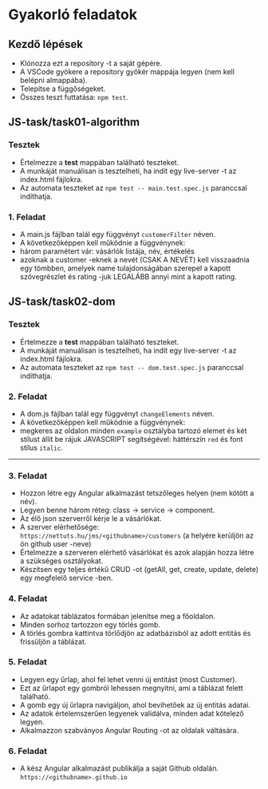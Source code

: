 # Gyakorló feladatok

## Kezdő lépések
- Klónozza ezt a repository -t a saját gépére.
- A VSCode gyökere a repository gyökér mappája legyen (nem kell belépni almappába).
- Telepítse a függőségeket.
- Összes teszt futtatása: `npm test`.

## JS-task/task01-algorithm
### Tesztek
- Értelmezze a __test__ mappában található teszteket.
- A munkáját manuálisan is tesztelheti, ha indít egy live-server -t 
az index.html fájlokra.
- Az automata teszteket az `npm test -- main.test.spec.js` paranccsal indíthatja.

### 1. Feladat
- A main.js fájlban talál egy függvényt `customerFilter` néven.
- A következőképpen kell működnie a függvénynek:
- három paramétert vár: vásárlók listája, név, értékelés
- azoknak a customer -eknek a nevét (CSAK A NEVÉT) kell visszaadnia egy tömbben, 
amelyek name tulajdonságában szerepel a kapott szövegrészlet és 
rating -juk LEGALÁBB annyi mint a kapott rating.

## JS-task/task02-dom
### Tesztek
- Értelmezze a __test__ mappában található teszteket.
- A munkáját manuálisan is tesztelheti, ha indít egy live-server -t 
az index.html fájlokra.
- Az automata teszteket az `npm test -- dom.test.spec.js` paranccsal indíthatja.

### 2. Feladat
- A dom.js fájlban talál egy függvényt `changeElements` néven.
- A következőképpen kell működnie a függvénynek:
- megkeres az oldalon minden `example` osztályba tartozó elemet és két stílust 
állít be rájuk JAVASCRIPT segítségével: háttérszín `red` és font stílus `italic`.

--------------------------
### 3. Feladat
- Hozzon létre egy Angular alkalmazást tetszőleges helyen (nem kötött a név).
- Legyen benne három réteg: class -> service -> component.
- Az élő json szerverről kérje le a vásárlókat.
- A szerver elérhetősége: `https://nettuts.hu/jms/<githubname>/customers` 
(a <githubname> helyére kerüljön az ön github user -neve)
- Értelmezze a szerveren elérhető vásárlókat és azok alapján hozza létre a 
szükséges osztályokat.
- Készítsen egy teljes értékű CRUD -ot (getAll, get, create, update, delete) 
egy megfelelő service -ben.

### 4. Feladat
- Az adatokat táblázatos formában jelenítse meg a főoldalon.
- Minden sorhoz tartozzon egy törlés gomb.
- A törlés gombra kattintva törlődjön az adatbázisból az adott entitás és 
frissüljön a táblázat.

### 5. Feladat
- Legyen egy űrlap, ahol fel lehet venni új entitást (most Customer).
- Ezt az űrlapot egy gombról lehessen megnyitni, ami a táblázat felett található.
- A gomb egy új űrlapra navigáljon, ahol bevihetőek az új entitás adatai.
- Az adatok értelemszerűen legyenek validálva, minden adat kötelező legyen.
- Alkalmazzon szabványos Angular Routing -ot az oldalak váltására.

### 6. Feladat
- A kész Angular alkalmazást publikálja a saját Github oldalán. 
`https://<githubname>.github.io`
